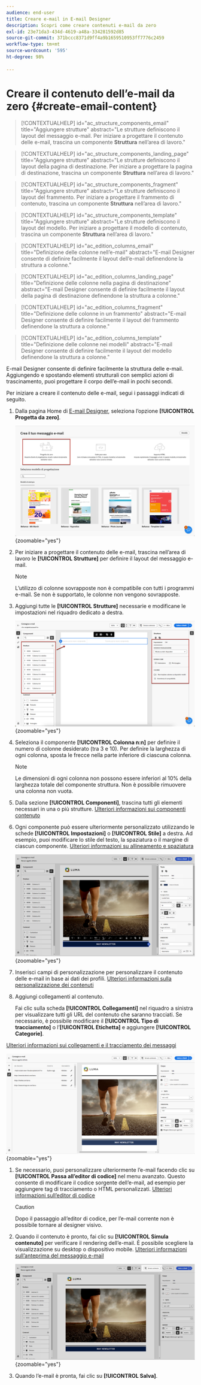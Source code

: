 ```yaml
---
audience: end-user
title: Creare e-mail in E-mail Designer
description: Scopri come creare contenuti e-mail da zero
exl-id: 23e71da3-434d-4619-a48a-334281592d85
source-git-commit: 371bccc8371d9ff4a9b1659510953ff7776c2459
workflow-type: tm+mt
source-wordcount: '595'
ht-degree: 98%

---
```


# Creare il contenuto dell’e-mail da zero {#create-email-content}

>[!CONTEXTUALHELP]
>id="ac_structure_components_email"
>title="Aggiungere strutture"
>abstract="Le strutture definiscono il layout del messaggio e-mail. Per iniziare a progettare il contenuto delle e-mail, trascina un componente **Struttura** nell’area di lavoro."

>[!CONTEXTUALHELP]
>id="ac_structure_components_landing_page"
>title="Aggiungere strutture"
>abstract="Le strutture definiscono il layout della pagina di destinazione. Per iniziare a progettare la pagina di destinazione, trascina un componente **Struttura** nell’area di lavoro."

>[!CONTEXTUALHELP]
>id="ac_structure_components_fragment"
>title="Aggiungere strutture"
>abstract="Le strutture definiscono il layout del frammento. Per iniziare a progettare il frammento di contenuto, trascina un componente **Struttura** nell’area di lavoro."

>[!CONTEXTUALHELP]
>id="ac_structure_components_template"
>title="Aggiungere strutture"
>abstract="Le strutture definiscono il layout del modello. Per iniziare a progettare il modello di contenuto, trascina un componente **Struttura** nell’area di lavoro."


>[!CONTEXTUALHELP]
>id="ac_edition_columns_email"
>title="Definizione delle colonne nell’e-mail"
>abstract="E-mail Designer consente di definire facilmente il layout dell’e-mail definendone la struttura a colonne."

>[!CONTEXTUALHELP]
>id="ac_edition_columns_landing_page"
>title="Definizione delle colonne nella pagina di destinazione"
>abstract="E-mail Designer consente di definire facilmente il layout della pagina di destinazione definendone la struttura a colonne."

>[!CONTEXTUALHELP]
>id="ac_edition_columns_fragment"
>title="Definizione delle colonne in un frammento"
>abstract="E-mail Designer consente di definire facilmente il layout del frammento definendone la struttura a colonne."

>[!CONTEXTUALHELP]
>id="ac_edition_columns_template"
>title="Definizione delle colonne nei modelli"
>abstract="E-mail Designer consente di definire facilmente il layout del modello definendone la struttura a colonne."

E-mail Designer consente di definire facilmente la struttura delle e-mail. Aggiungendo e spostando elementi strutturali con semplici azioni di trascinamento, puoi progettare il corpo dell’e-mail in pochi secondi.

Per iniziare a creare il contenuto delle e-mail, segui i passaggi indicati di seguito.

1. Dalla pagina Home di [E-mail Designer](get-started-email-designer.md#start-authoring), seleziona l’opzione **[!UICONTROL Progetta da zero]**.

   ![](assets/email_designer-from-scratch.png){zoomable=&quot;yes&quot;}

1. Per iniziare a progettare il contenuto delle e-mail, trascina nell’area di lavoro le **[!UICONTROL Strutture]** per definire il layout del messaggio e-mail.

   >[!NOTE]
   >
   >L’utilizzo di colonne sovrapposte non è compatibile con tutti i programmi e-mail. Se non è supportato, le colonne non vengono sovrapposte.

1. Aggiungi tutte le **[!UICONTROL Strutture]** necessarie e modificane le impostazioni nel riquadro dedicato a destra.

   ![](assets/email_designer_structure_components.png){zoomable=&quot;yes&quot;}

1. Seleziona il componente **[!UICONTROL Colonna n:n]** per definire il numero di colonne desiderato (tra 3 e 10). Per definire la larghezza di ogni colonna, sposta le frecce nella parte inferiore di ciascuna colonna.

   >[!NOTE]
   >
   >Le dimensioni di ogni colonna non possono essere inferiori al 10% della larghezza totale del componente struttura. Non è possibile rimuovere una colonna non vuota.

1. Dalla sezione **[!UICONTROL Componenti]**, trascina tutti gli elementi necessari in una o più strutture. [Ulteriori informazioni sui componenti contenuto](content-components.md)

1. Ogni componente può essere ulteriormente personalizzato utilizzando le schede **[!UICONTROL Impostazioni]** o **[!UICONTROL Stile]** a destra. Ad esempio, puoi modificare lo stile del testo, la spaziatura o il margine di ciascun componente. [Ulteriori informazioni su allineamento e spaziatura](alignment-and-padding.md)

   ![](assets/email_designer-styles.png){zoomable=&quot;yes&quot;}

1. Inserisci campi di personalizzazione per personalizzare il contenuto delle e-mail in base ai dati dei profili. [Ulteriori informazioni sulla personalizzazione dei contenuti](../personalization/personalize.md)

1. Aggiungi collegamenti al contenuto.

   Fai clic sulla scheda **[!UICONTROL Collegamenti]** nel riquadro a sinistra per visualizzare tutti gli URL del contenuto che saranno tracciati. Se necessario, è possibile modificare il **[!UICONTROL Tipo di tracciamento]** o l’**[!UICONTROL Etichetta]** e aggiungere **[!UICONTROL Categorie]**.

[Ulteriori informazioni sui collegamenti e il tracciamento dei messaggi](message-tracking.md)

   ![](assets/email_designer-links.png){zoomable=&quot;yes&quot;}

1. Se necessario, puoi personalizzare ulteriormente l’e-mail facendo clic su **[!UICONTROL Passa all’editor di codice]** nel menu avanzato. Questo consente di modificare il codice sorgente dell’e-mail, ad esempio per aggiungere tag di tracciamento o HTML personalizzati. [Ulteriori informazioni sull’editor di codice](code-content.md)

   >[!CAUTION]
   >
   >Dopo il passaggio all’editor di codice, per l’e-mail corrente non è possibile tornare al designer visivo.

1. Quando il contenuto è pronto, fai clic su **[!UICONTROL Simula contenuto]** per verificare il rendering dell’e-mail. È possibile scegliere la visualizzazione su desktop o dispositivo mobile. [Ulteriori informazioni sull’anteprima del messaggio e-mail](../preview-test/preview-test.md)

   ![](assets/email_designer-simulate.png){zoomable=&quot;yes&quot;}

1. Quando l’e-mail è pronta, fai clic su **[!UICONTROL Salva]**.


